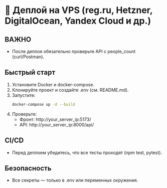 # 🚀 Деплой на VPS (reg.ru, Hetzner, DigitalOcean, Yandex Cloud и др.)

## ВАЖНО
- После деплоя обязательно проверьте API с people_count (curl/Postman).

## Быстрый старт
1. Установите Docker и docker-compose.
2. Клонируйте проект и создайте .env (см. README.md).
3. Запустите:
   ```bash
   docker-compose up -d --build
   ```
4. Проверьте:
   - Фронт: http://your_server_ip:5173/
   - API: http://your_server_ip:8000/api/

## CI/CD
- Перед деплоем убедитесь, что все тесты проходят (npm test, pytest).

## Безопасность
- Все секреты — только в .env или переменных окружения.